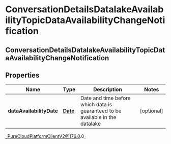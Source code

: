 # ConversationDetailsDatalakeAvailabilityTopicDataAvailabilityChangeNotification

## ConversationDetailsDatalakeAvailabilityTopicDataAvailabilityChangeNotification

## Properties

|Name | Type | Description | Notes|
|------------ | ------------- | ------------- | -------------|
| **dataAvailabilityDate** | [**Date**](Date) | Date and time before which data is guaranteed to be available in the datalake | [optional] |



_PureCloudPlatformClientV2@176.0.0_
